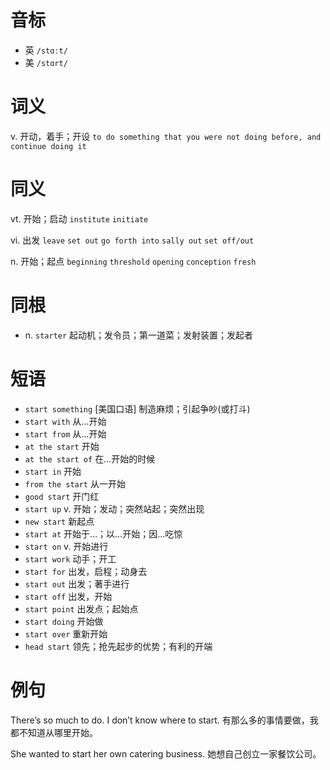 # 音标

- 英 `/stɑːt/`
- 美 `/stɑrt/`

# 词义

v. 开动，着手；开设
`to do something that you were not doing before, and continue doing it`

# 同义

vt. 开始；启动
`institute` `initiate`

vi. 出发
`leave` `set out` `go forth into` `sally out` `set off/out`

n. 开始；起点
`beginning` `threshold` `opening` `conception` `fresh`

# 同根

- n. `starter` 起动机；发令员；第一道菜；发射装置；发起者

# 短语

- `start something` [美国口语] 制造麻烦；引起争吵(或打斗)
- `start with` 从…开始
- `start from` 从…开始
- `at the start` 开始
- `at the start of` 在…开始的时候
- `start in` 开始
- `from the start` 从一开始
- `good start` 开门红
- `start up` v. 开始；发动；突然站起；突然出现
- `new start` 新起点
- `start at` 开始于…；以…开始；因…吃惊
- `start on` v. 开始进行
- `start work` 动手；开工
- `start for` 出发，启程；动身去
- `start out` 出发；著手进行
- `start off` 出发，开始
- `start point` 出发点；起始点
- `start doing` 开始做
- `start over` 重新开始
- `head start` 领先；抢先起步的优势；有利的开端

# 例句

There’s so much to do. I don’t know where to start.
有那么多的事情要做，我都不知道从哪里开始。

She wanted to start her own catering business.
她想自己创立一家餐饮公司。


